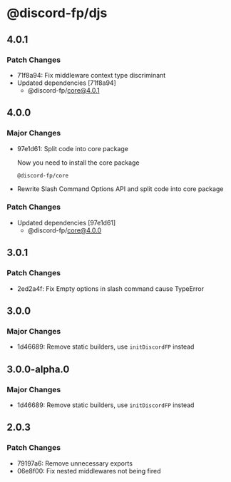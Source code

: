 # @discord-fp/djs

## 4.0.1

### Patch Changes

- 71f8a94: Fix middleware context type discriminant
- Updated dependencies [71f8a94]
  - @discord-fp/core@4.0.1

## 4.0.0

### Major Changes

- 97e1d61: Split code into core package

  Now you need to install the core package

  ```
  @discord-fp/core
  ```

- Rewrite Slash Command Options API and split code into core package

### Patch Changes

- Updated dependencies [97e1d61]
  - @discord-fp/core@4.0.0

## 3.0.1

### Patch Changes

- 2ed2a4f: Fix Empty options in slash command cause TypeError

## 3.0.0

### Major Changes

- 1d46689: Remove static builders, use `initDiscordFP` instead

## 3.0.0-alpha.0

### Major Changes

- 1d46689: Remove static builders, use `initDiscordFP` instead

## 2.0.3

### Patch Changes

- 79197a6: Remove unnecessary exports
- 06e8f00: Fix nested middlewares not being fired
